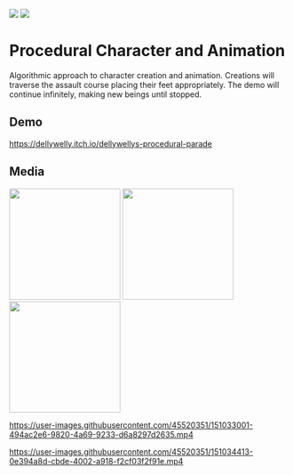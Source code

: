 <a href="https://unity.com/"><img src="https://img.shields.io/badge/Powered%20by-Unity-lightgrey.svg"/></a>
<a href="https://docs.microsoft.com/en-us/dotnet/csharp/"><img src="https://img.shields.io/badge/%20-C%23-blue.svg"/></a>


# Procedural Character and Animation
Algorithmic approach to character creation and animation. Creations will traverse the assault course placing their feet appropriately. The demo will continue infinitely, making new beings until stopped. 

## Demo
https://dellywelly.itch.io/dellywellys-procedural-parade

## Media

<div>
  <img src="https://pbs.twimg.com/media/EpIGSsmXUAAOksP?format=jpg&name=small" height=200px>
  <img src="https://pbs.twimg.com/media/EpIE9LGXIAYyMbs?format=jpg&name=small" height=200px>
  <img src ="https://pbs.twimg.com/media/EpILvS5W8AY3ihy?format=png&name=small" height=200px>
</div>

https://user-images.githubusercontent.com/45520351/151033001-494ac2e6-9820-4a69-9233-d6a8297d2635.mp4



https://user-images.githubusercontent.com/45520351/151034413-0e394a8d-cbde-4002-a918-f2cf03f2f91e.mp4

